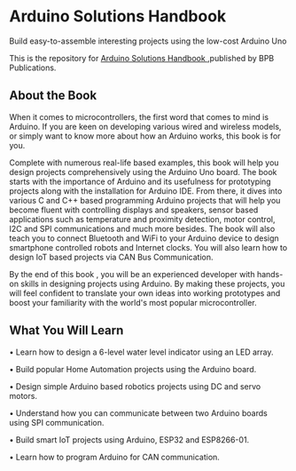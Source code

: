 # Arduino Solutions Handbook

Build easy-to-assemble interesting projects using the low-cost Arduino Uno

This is the repository for [Arduino Solutions Handbook
](https://in.bpbonline.com/products/arduino-solutions-handbook?variant=43837953442030),published by BPB Publications. 

## About the Book
When it comes to microcontrollers, the first word that comes to mind is Arduino. If you are keen on developing various wired and wireless models, or simply want to know more about how an Arduino works, this book is for you.

Complete with numerous real-life based examples, this book will help you design projects comprehensively using the Arduino Uno board. The book starts with the importance of Arduino and its usefulness for prototyping projects along with the installation for Arduino IDE. From there, it dives into various C and C++ based programming Arduino projects that will help you become fluent with controlling displays and speakers, sensor based applications such as temperature and proximity detection, motor control, I2C and SPI communications and much more besides. The book will also teach you to connect Bluetooth and WiFi to your Arduino device to design smartphone controlled robots and Internet clocks. You will also learn how to design IoT based projects via CAN Bus Communication.

By the end of this book , you will be an experienced developer with hands-on skills in designing projects using Arduino. By making these projects, you will feel confident to translate your own ideas into working prototypes and boost your familiarity with the world's most popular microcontroller.

## What You Will Learn
•  Learn how to design a 6-level water level indicator using an LED array.

•  Build popular Home Automation projects using the Arduino board.

•  Design simple Arduino based robotics projects using DC and servo motors.

•  Understand how you can communicate between two Arduino boards using SPI communication.

•  Build smart IoT projects using Arduino, ESP32 and ESP8266-01.

•  Learn how to program Arduino for CAN communication.
